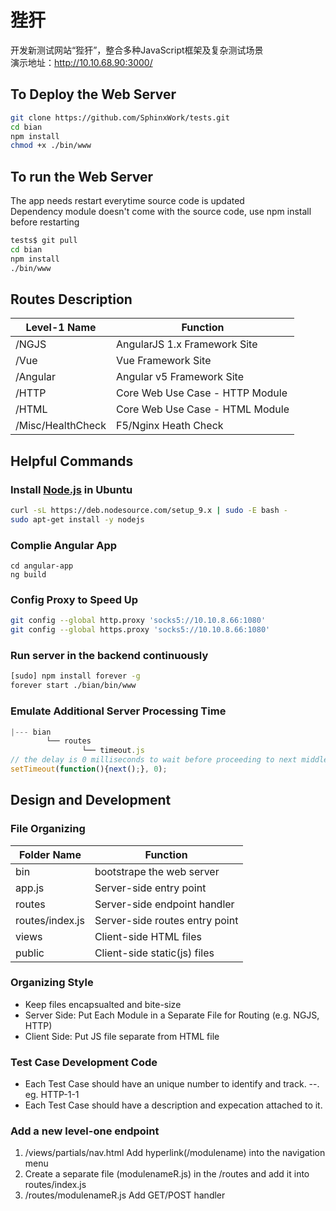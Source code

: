 # 狴犴
开发新测试网站“狴犴”，整合多种JavaScript框架及复杂测试场景  
演示地址：http://10.10.68.90:3000/  
## To Deploy the Web Server
```sh
git clone https://github.com/SphinxWork/tests.git
cd bian
npm install
chmod +x ./bin/www
```
## To run the Web Server  
The app needs restart everytime source code is updated  
Dependency module doesn't come with the source code, use npm install before restarting  
``` bash
tests$ git pull
cd bian
npm install
./bin/www
```
## Routes Description
Level-1 Name | Function
----------- | --------
/NGJS | AngularJS 1.x Framework Site
/Vue | Vue Framework Site
/Angular | Angular v5 Framework Site
/HTTP | Core Web Use Case - HTTP Module
/HTML | Core Web Use Case - HTML Module
/Misc/HealthCheck | F5/Nginx Heath Check

## Helpful Commands
### Install [Node.js][0] in Ubuntu
``` bash
curl -sL https://deb.nodesource.com/setup_9.x | sudo -E bash -
sudo apt-get install -y nodejs
```
### Complie Angular App
```
cd angular-app
ng build
```
### Config Proxy to Speed Up
``` bash
git config --global http.proxy 'socks5://10.10.8.66:1080'
git config --global https.proxy 'socks5://10.10.8.66:1080'
``` 
### Run server in the backend continuously
``` bash
[sudo] npm install forever -g
forever start ./bian/bin/www
```
### Emulate Additional Server Processing Time
``` JavaScript
|--- bian
        └── routes
                └── timeout.js
// the delay is 0 milliseconds to wait before proceeding to next middleware
setTimeout(function(){next();}, 0);
```
## Design and Development
### File Organizing
Folder Name | Function
----------- | --------
bin | bootstrape the web server
app.js | Server-side entry point
routes | Server-side endpoint handler
routes/index.js | Server-side routes entry point
views  | Client-side HTML files
public | Client-side static(js) files

### Organizing Style
+ Keep files encapsualted and bite-size
+ Server Side: Put Each Module in a Separate File for Routing (e.g. NGJS, HTTP)
+ Client Side: Put JS file separate from HTML file

### Test Case Development Code
+ Each Test Case should have an unique number to identify and track. <module-name>-<test-suite>-<case-number>. eg. HTTP-1-1
+ Each Test Case should have a description and expecation attached to it.

### Add a new level-one endpoint
1. /views/partials/nav.html Add hyperlink(/modulename) into the navigation menu
2. Create a separate file (modulenameR.js) in the /routes and add it into routes/index.js
3. /routes/modulenameR.js Add GET/POST handler


[0]: https://nodejs.org/en/download/package-manager/